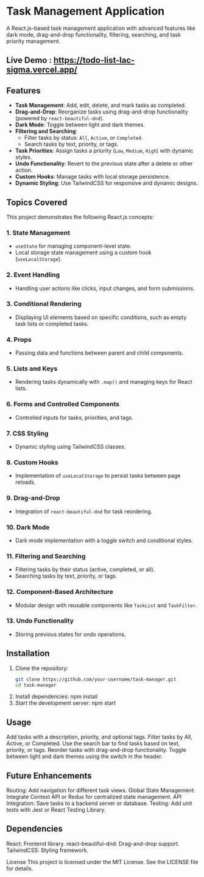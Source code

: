 # Task Management Application

A React.js-based task management application with advanced features like dark mode, drag-and-drop functionality, filtering, searching, and task priority management.
## Live Demo : https://todo-list-lac-sigma.vercel.app/
## Features
- **Task Management**: Add, edit, delete, and mark tasks as completed.
- **Drag-and-Drop**: Reorganize tasks using drag-and-drop functionality (powered by `react-beautiful-dnd`).
- **Dark Mode**: Toggle between light and dark themes.
- **Filtering and Searching**:
  - Filter tasks by status: `All`, `Active`, or `Completed`.
  - Search tasks by text, priority, or tags.
- **Task Priorities**: Assign tasks a priority (`Low`, `Medium`, `High`) with dynamic styles.
- **Undo Functionality**: Revert to the previous state after a delete or other action.
- **Custom Hooks**: Manage tasks with local storage persistence.
- **Dynamic Styling**: Use TailwindCSS for responsive and dynamic designs.

## Topics Covered
This project demonstrates the following React.js concepts:

### **1. State Management**
- `useState` for managing component-level state.
- Local storage state management using a custom hook (`useLocalStorage`).

### **2. Event Handling**
- Handling user actions like clicks, input changes, and form submissions.

### **3. Conditional Rendering**
- Displaying UI elements based on specific conditions, such as empty task lists or completed tasks.

### **4. Props**
- Passing data and functions between parent and child components.

### **5. Lists and Keys**
- Rendering tasks dynamically with `.map()` and managing keys for React lists.

### **6. Forms and Controlled Components**
- Controlled inputs for tasks, priorities, and tags.

### **7. CSS Styling**
- Dynamic styling using TailwindCSS classes.

### **8. Custom Hooks**
- Implementation of `useLocalStorage` to persist tasks between page reloads.

### **9. Drag-and-Drop**
- Integration of `react-beautiful-dnd` for task reordering.

### **10. Dark Mode**
- Dark mode implementation with a toggle switch and conditional styles.

### **11. Filtering and Searching**
- Filtering tasks by their status (active, completed, or all).
- Searching tasks by text, priority, or tags.

### **12. Component-Based Architecture**
- Modular design with reusable components like `TaskList` and `TaskFilter`.

### **13. Undo Functionality**
- Storing previous states for undo operations.

## Installation

1. Clone the repository:
   ```bash
   git clone https://github.com/your-username/task-manager.git
   cd task-manager
2. Install dependencies:
   npm install
3. Start the development server:
   npm start    

## Usage
Add tasks with a description, priority, and optional tags.
Filter tasks by All, Active, or Completed.
Use the search bar to find tasks based on text, priority, or tags.
Reorder tasks with drag-and-drop functionality.
Toggle between light and dark themes using the switch in the header.
## Future Enhancements
Routing: Add navigation for different task views.
Global State Management: Integrate Context API or Redux for centralized state management.
API Integration: Save tasks to a backend server or database.
Testing: Add unit tests with Jest or React Testing Library.
## Dependencies
React: Frontend library.
react-beautiful-dnd: Drag-and-drop support.
TailwindCSS: Styling framework.



License
This project is licensed under the MIT License. See the LICENSE file for details.

